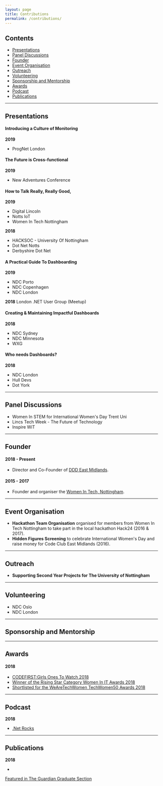 ```yaml
---
layout: page
title: Contributions
permalink: /contributions/
---
```


## Contents
- [Presentations](#presentations)
- [Panel Discussions](#panel-discussions)
- [Founder](#founder)
- [Event Organisation](#event-organisation)
- [Outreach](#outreach)
- [Volunteering](#volunteering)
- [Sponsorship and Mentorship](#sponsorship-and-mentorship)
- [Awards](#awards)
- [Podcast](#podcast)
- [Publications](#publications)

---

## Presentations

#### Introducing a Culture of Monitoring
**2019**
- ProgNet London

#### The Future is Cross-functional
**2019**
- New Adventures Conference

#### How to Talk Really, Really Good,
**2019**
- Digital Lincoln
- Notts IoT 
- Women In Tech Nottingham

**2018**
- HACKSOC - University Of Nottingham
- Dot Net Notts
- Derbyshire Dot Net

#### A Practical Guide To Dashboarding
**2019**
- NDC Porto
- NDC Copenhagen
- NDC London

**2018**
London .NET User Group (Meetup)

#### Creating & Maintaining Impactful Dashboards
**2018**
- NDC Sydney
- NDC Minnesota
- WXG

#### Who needs Dashboards?
**2018**
- NDC London
- Hull Devs
- Dot York

---

## Panel Discussions
- Women In STEM for International Women's Day Trent Uni
- Lincs Tech Week - The Future of Technology
- Inspire WiT 

---

## Founder

#### 2018 - Present
- Director and Co-Founder of <a href="http://dddeastmidlands.com" target="_blank">DDD East Midlands</a>.

#### 2015 - 2017
- Founder and organiser the <a href="https://www.meetup.com/Women-In-Tech-Nottingham/" target="_blank">Women In Tech, Nottingham</a>.

---

## Event Organisation
- **Hackathon Team Organisation** organised for members from Women In Tech Nottingham to take part in the local hackathon Hack24 (2016 & 2017).
- **Hidden Figures Screening** to celebrate International Women's Day and raise money for Code Club East Midlands (2016).

---

## Outreach
- **Supporting Second Year Projects for The University of Nottingham**

---

## Volunteering

- NDC Oslo 
- NDC London

---

## Sponsorship and Mentorship

---

## Awards

#### 2018

- <a href="https://www.codefirstgirls.org.uk/ones-to-watch-2018.html" target="_blank">CODEFIRST:Girls Ones To Watch 2018</a>
- <a href="https://www.information-age.com/women-awards-2018-winners-revealed-123470601/" target="_blank">Winner of the Rising Star Category Women In IT Awards 2018</a>
- <a href="https://wearetechwomen.wearethecity.com/" target="_blank">Shortlisted for the WeAreTechWomen TechWomen50 Awards 2018</a>

---

## Podcast
**2018**
- <a href="https://www.dotnetrocks.com/?show=1526" target="_blank">.Net Rocks</a>

---
## Publications
**2018**
- <a href="https://www.theguardian.com/education/2018/jul/09/graduate-experience-everything-life-tech-days-software-developer" target="_blank">
Featured in The Guardian Graduate Section</a>


